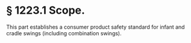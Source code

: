 # § 1223.1   Scope.

This part establishes a consumer product safety standard for infant and cradle swings (including combination swings).






